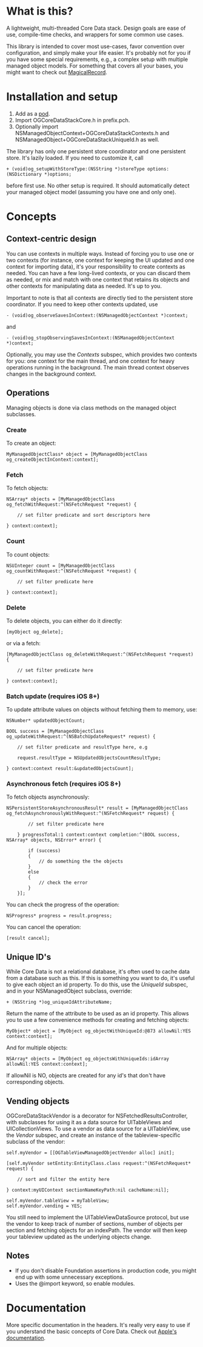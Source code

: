 # What is this?

A lightweight, multi-threaded Core Data stack. Design goals are ease of use, compile-time checks, and wrappers for some common use cases.

This library is intended to cover most use-cases, favor convention over configuration, and simply make your life easier. It's probably not for you if you have some special requirements, e.g., a complex setup with multiple managed object models. For something that covers all your bases, you might want to check out [MagicalRecord](https://github.com/magicalpanda/MagicalRecord).

# Installation and setup

1. Add as a [pod](https://github.com/CocoaPods/CocoaPods).
2. Import OGCoreDataStackCore.h in prefix.pch.
3. Optionally import NSManagedObjectContext+OGCoreDataStackContexts.h and NSManagedObject+OGCoreDataStackUniqueId.h as well.

The library has only one persistent store coordinator and one persistent store. It's lazily loaded. If you need to customize it, call

	+ (void)og_setupWithStoreType:(NSString *)storeType options:(NSDictionary *)options;

before first use. No other setup is required. It should automatically detect your managed object model (assuming you have one and only one).

# Concepts

## Context-centric design

You can use contexts in multiple ways. Instead of forcing you to use one or two contexts (for instance, one context for keeping the UI updated and one context for importing data), it's your responsibility to create contexts as needed. You can have a few long-lived contexts, or you can discard them as needed, or mix and match with one context that retains its objects and other contexts for manipulating data as needed. It's up to you.

Important to note is that all contexts are directly tied to the persistent store coordinator. If you need to keep other contexts updated, use

	- (void)og_observeSavesInContext:(NSManagedObjectContext *)context;

and

	- (void)og_stopObservingSavesInContext:(NSManagedObjectContext *)context;

Optionally, you may use the *Contexts* subspec, which provides two contexts for you: one context for the main thread, and one context for heavy operations running in the background. The main thread context observes changes in the background context.

## Operations

Managing objects is done via class methods on the managed object subclasses.

### Create

To create an object:

	MyManagedObjectClass* object = [MyManagedObjectClass og_createObjectInContext:context];

### Fetch

To fetch objects:

	NSArray* objects = [MyManagedObjectClass og_fetchWithRequest:^(NSFetchRequest *request) {
	
		// set filter predicate and sort descriptors here
	
	} context:context];

### Count

To count objects:

	NSUInteger count = [MyManagedObjectClass og_countWithRequest:^(NSFetchRequest *request) {
	
		// set filter predicate here
	
	} context:context];

### Delete

To delete objects, you can either do it directly:

	[myObject og_delete];

or via a fetch:

	[MyManagedObjectClass og_deleteWithRequest:^(NSFetchRequest *request) {
	
		// set filter predicate here
	
	} context:context];

### Batch update (requires iOS 8+)

To update attribute values on objects without fetching them to memory, use:
    
    NSNumber* updatedObjectCount;
    
    BOOL success = [MyManagedObjectClass og_updateWithRequest:^(NSBatchUpdateRequest* request) {
        
        // set filter predicate and resultType here, e.g
        
        request.resultType = NSUpdatedObjectsCountResultType;
        
    } context:context result:&updatedObjectsCount];

### Asynchronous fetch (requires iOS 8+)

To fetch objects asynchronously:

    NSPersistentStoreAsynchronousResult* result = [MyManagedObjectClass og_fetchAsynchronouslyWithRequest:^(NSFetchRequest* request) {
            
            // set filter predicate here
            
        } progressTotal:1 context:context completion:^(BOOL success, NSArray* objects, NSError* error) {
            
            if (success)
            {
                // do something the the objects
            }
            else
            {
                // check the error
            }
        }];

You can check the progress of the operation:

    NSProgress* progress = result.progress;

You can cancel the operation:

    [result cancel];

## Unique ID's

While Core Data is not a relational database, it's often used to cache data from a database such as this. If this is something you want to do, it's useful to give each object an id property. To do this, use the *UniqueId* subspec, and in your NSManagedObject subclass, override:

	+ (NSString *)og_uniqueIdAttributeName;

Return the name of the attribute to be used as an id property. This allows you to use a few convenience methods for creating and fetching objects:

	MyObject* object = [MyObject og_objectWithUniqueId:@873 allowNil:YES context:context];

And for multiple objects:

	NSArray* objects = [MyObject og_objectsWithUniqueIds:idArray allowNil:YES context:context];

If allowNil is NO, objects are created for any id's that don't have corresponding objects.

## Vending objects

OGCoreDataStackVendor is a decorator for NSFetchedResultsController, with subclasses for using it as a data source for UITableViews and UICollectionViews. To use a vendor as data source for a UITableView, use the *Vendor* subspec, and create an instance of the tableview-specific subclass of the vendor:

	self.myVendor = [[OGTableViewManagedObjectVendor alloc] init];

	[self.myVendor setEntity:EntityClass.class request:^(NSFetchRequest* request) {
		
		// sort and filter the entity here

	} context:myUIContext sectionNameKeyPath:nil cacheName:nil];
	
	self.myVendor.tableView = myTableView;
	self.myVendor.vending = YES;

You still need to implement the UITableViewDataSource protocol, but use the vendor to keep track of number of sections, number of objects per section and fetching objects for an indexPath. The vendor will then keep your tableview updated as the underlying objects change.

## Notes

- If you don't disable Foundation assertions in production code, you might end up with some unnecessary exceptions.
- Uses the @import keyword, so enable modules.

# Documentation

More specific documentation in the headers. It's really very easy to use if you understand the basic concepts of Core Data. Check out [Apple's documentation](https://developer.apple.com/library/ios/documentation/cocoa/conceptual/coredata/cdProgrammingGuide.html).
